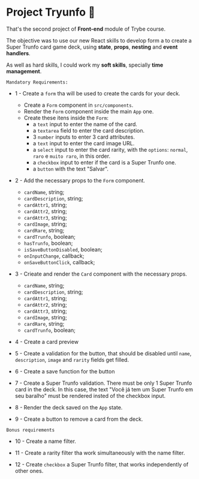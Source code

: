 # Project Tryunfo 🚀

That's the second project of **Front-end** module of Trybe course.

The objective was to use our new React skills to develop form a to create a Super Trunfo card game deck, using **state**, **props**, **nesting** and **event handlers**.

As well as hard skills, I could work my **soft skills**, specially **time management**.

`Mandatory Requirements:`

- 1 - Create a `form` tha will be used to create the cards for your deck.
  * Create a `Form` component in `src/components`.
  * Render the `Form` component inside the main `App` one. 
  * Create these itens inside the `Form`:
    - a `text` input to enter the name of the card.
    - a `textarea` field to enter the card description.
    - 3 `number` inputs to enter 3 card attributes.
    - a `text` input to enter the card image URL.
    - a `select` input to enter the card rarity, with the `options`: `normal`, `raro` e `muito raro`, in this order.
    - a `checkbox` input to enter if the card is a Super Trunfo one.
    - a `button` with the text "Salvar".

- 2 - Add the necessary props to the `Form` component. 
    - `cardName`, string;
    - `cardDescription`, string;
    - `cardAttr1`, string;
    - `cardAttr2`, string;
    - `cardAttr3`, string;
    - `cardImage`, string;
    - `cardRare`, string;
    - `cardTrunfo`, boolean;
    - `hasTrunfo`, boolean;
    - `isSaveButtonDisabled`, boolean;
    - `onInputChange`, callback;
    - `onSaveButtonClick`, callback;

- 3 - Crieate and render the `Card` component with the necessary props.
    - `cardName`, string;
    - `cardDescription`, string;
    - `cardAttr1`, string;
    - `cardAttr2`, string;
    - `cardAttr3`, string;
    - `cardImage`, string;
    - `cardRare`, string;
    - `cardTrunfo`, boolean;

- 4 - Create a card preview

- 5 - Create a validation for the button, that should be disabled until `name`, `description`, `image` and `rarity` fields get filled.

- 6 - Create a save function for the button

- 7 - Create a Super Trunfo validation. There must be only 1 Super Trunfo card in the deck. In this case, the text "Você já tem um Super Trunfo em seu baralho" must be rendered insted of the checkbox input.

- 8 - Render the deck saved on the `App` state.

- 9 - Create a button to remove a card from the deck.

`Bonus requirements`
  
- 10 - Create a name filter.

- 11 - Create a rarity filter tha work simultaneously with the name filter.

- 12 - Create `checkbox` a Super Trunfo filter, that works independently of other ones.
